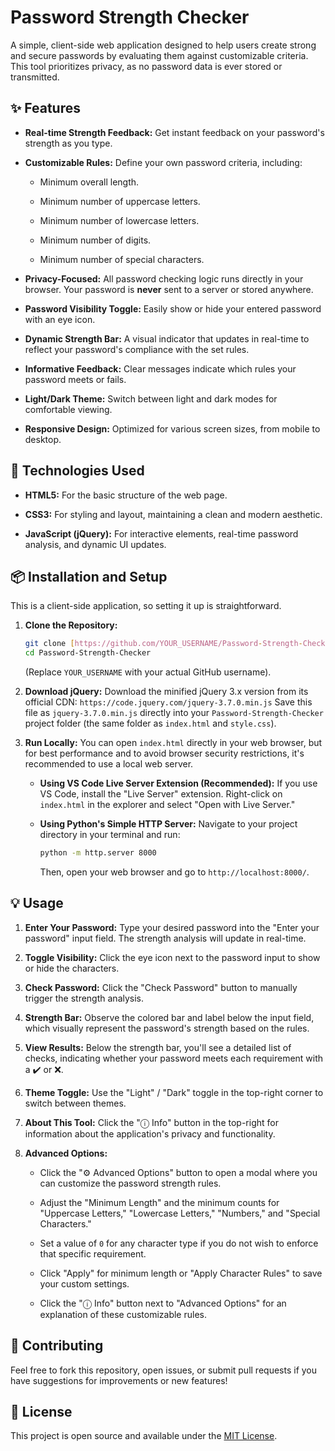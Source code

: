 # Password Strength Checker

A simple, client-side web application designed to help users create strong and secure passwords by evaluating them against customizable criteria. This tool prioritizes privacy, as no password data is ever stored or transmitted.

## ✨ Features

* **Real-time Strength Feedback:** Get instant feedback on your password's strength as you type.

* **Customizable Rules:** Define your own password criteria, including:

    * Minimum overall length.

    * Minimum number of uppercase letters.

    * Minimum number of lowercase letters.

    * Minimum number of digits.

    * Minimum number of special characters.

* **Privacy-Focused:** All password checking logic runs directly in your browser. Your password is **never** sent to a server or stored anywhere.

* **Password Visibility Toggle:** Easily show or hide your entered password with an eye icon.

* **Dynamic Strength Bar:** A visual indicator that updates in real-time to reflect your password's compliance with the set rules.

* **Informative Feedback:** Clear messages indicate which rules your password meets or fails.

* **Light/Dark Theme:** Switch between light and dark modes for comfortable viewing.

* **Responsive Design:** Optimized for various screen sizes, from mobile to desktop.

## 🚀 Technologies Used

* **HTML5:** For the basic structure of the web page.

* **CSS3:** For styling and layout, maintaining a clean and modern aesthetic.

* **JavaScript (jQuery):** For interactive elements, real-time password analysis, and dynamic UI updates.

## 📦 Installation and Setup

This is a client-side application, so setting it up is straightforward.

1.  **Clone the Repository:**
    ```bash
    git clone [https://github.com/YOUR_USERNAME/Password-Strength-Checker.git](https://github.com/YOUR_USERNAME/Password-Strength-Checker.git)
    cd Password-Strength-Checker
    ```
    (Replace `YOUR_USERNAME` with your actual GitHub username).

2.  **Download jQuery:**
    Download the minified jQuery 3.x version from its official CDN:
    `https://code.jquery.com/jquery-3.7.0.min.js`
    Save this file as `jquery-3.7.0.min.js` directly into your `Password-Strength-Checker` project folder (the same folder as `index.html` and `style.css`).

3.  **Run Locally:**
    You can open `index.html` directly in your web browser, but for best performance and to avoid browser security restrictions, it's recommended to use a local web server.

    * **Using VS Code Live Server Extension (Recommended):**
        If you use VS Code, install the "Live Server" extension. Right-click on `index.html` in the explorer and select "Open with Live Server."

    * **Using Python's Simple HTTP Server:**
        Navigate to your project directory in your terminal and run:
        ```bash
        python -m http.server 8000
        ```
        Then, open your web browser and go to `http://localhost:8000/`.

## 💡 Usage

1.  **Enter Your Password:** Type your desired password into the "Enter your password" input field. The strength analysis will update in real-time.

2.  **Toggle Visibility:** Click the eye icon next to the password input to show or hide the characters.

3.  **Check Password:** Click the "Check Password" button to manually trigger the strength analysis.

4.  **Strength Bar:** Observe the colored bar and label below the input field, which visually represent the password's strength based on the rules.

5.  **View Results:** Below the strength bar, you'll see a detailed list of checks, indicating whether your password meets each requirement with a ✔️ or ❌.

6.  **Theme Toggle:** Use the "Light" / "Dark" toggle in the top-right corner to switch between themes.

7.  **About This Tool:** Click the "ⓘ Info" button in the top-right for information about the application's privacy and functionality.

8.  **Advanced Options:**

    * Click the "⚙️ Advanced Options" button to open a modal where you can customize the password strength rules.

    * Adjust the "Minimum Length" and the minimum counts for "Uppercase Letters," "Lowercase Letters," "Numbers," and "Special Characters."

    * Set a value of `0` for any character type if you do not wish to enforce that specific requirement.

    * Click "Apply" for minimum length or "Apply Character Rules" to save your custom settings.

    * Click the "ⓘ Info" button next to "Advanced Options" for an explanation of these customizable rules.

## 🤝 Contributing

Feel free to fork this repository, open issues, or submit pull requests if you have suggestions for improvements or new features!

## 📄 License

This project is open source and available under the [MIT License](https://www.google.com/search?q=LICENSE).
